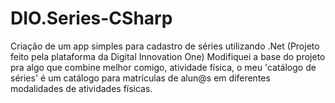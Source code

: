 # DIO.Series-CSharp
Criação de um app simples para cadastro de séries utilizando .Net (Projeto feito pela plataforma da Digital Innovation One)
Modifiquei a base do projeto pra algo que combine melhor comigo, atividade física, o meu 'catálogo de séries' é um catálogo para matrículas de alun@s em diferentes modalidades de atividades físicas.
